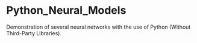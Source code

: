 # Python_Neural_Models
Demonstration of several neural networks with the use of Python (Without Third-Party Libraries).
